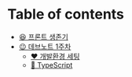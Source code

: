 # Table of contents

* [😆 프론트 생존기](README.md)
* [😉 데브노트 1주차](front-survival.md)
  * [❤ 개발환경 세팅](front-survival/undefined.md)
  * [🧡 TypeScript](front-survival/typescript.md)
